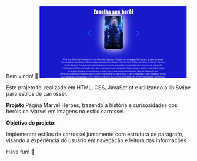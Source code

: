 Bem vindo! 👋
 <img src="images/page.png" width="400" />


Este projeto foi realizado em HTML, CSS, JavaScript e utilizando a lib Swipe para estilos de carrossel.


**Projeto**
Página Marvel Heroes, trazendo a história e curisosidades dos heróis da Marvel em imagens no estilo carrossel.

**Objetivo do projeto:**

Implementar estilos de carrossel juntamente com estrutura de parágrafo, visando a experiência do usuário em navegação e leitura das informações.

Have fun! 🚀
